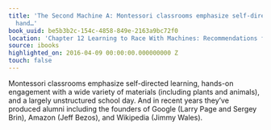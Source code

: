 ```yaml
---
title: 'The Second Machine A: Montessori classrooms emphasize self-directed learning,
  hand…'
book_uuid: be5b3b2c-154c-4858-849e-2163a9bc72f0
location: 'Chapter 12 Learning to Race With Machines: Recommendations for Individuals'
source: ibooks
highlighted_on: 2016-04-09 00:00:00.000000000 Z
touch: false
---
```


Montessori classrooms emphasize self-directed learning, hands-on engagement with a wide variety of materials (including plants and animals), and a largely unstructured school day. And in recent years they’ve produced alumni including the founders of Google (Larry Page and Sergey Brin), Amazon (Jeff Bezos), and Wikipedia (Jimmy Wales).